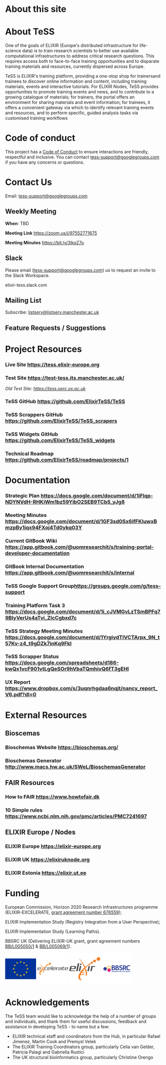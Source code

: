 # About this site

# About TeSS
One of the goals of ELIXIR (Europe's distributed infrastructure for life-science data) is to train research scientists to better use available computational infrastructures to address critical research questions. This requires access both to face-to-face training opportunities and to disparate training materials and resources, currently dispersed across Europe.

TeSS is ELIXIR's training platform, providing a one-stop shop for trainersand trainees to discover online information and content, including training materials, events and interactive tutorials. For ELIXIR Nodes, TeSS provides opportunities to promote training events and news, and to contribute to a growing catalogue of materials; for trainers, the portal offers an environment for sharing materials and event information; for trainees, it offers a convenient gateway via which to identify relevant training events and resources, and to perform specific, guided analysis tasks via customised training workflows

# Code of conduct
This project has a [Code of Conduct](code-of-conduct.md) to ensure interactions are friendly, respectful and inclusive. You can contact <tess-support@googlegroups.com> if you have any concerns or questions.

# Contact Us
Email: <tess-support@googlegroups.com>

## Weekly Meeting
**When**: TBD

**Meeting Link** <https://zoom.us/j/97552771675>

**Meeting Minutes** <https://bit.ly/3lkqZ7o>

## Slack
Please email (<tess-support@googlegroups.com>) us to request an invite to the Slack Workspace.

elixir-tess.slack.com
## Mailing List
Subscribe: [listserv@listserv.manchester.ac.uk](mailto:listserv@listserv.manchester.ac.uk?body=subscribe%20elixir-tess-club) 

## Feature Requests / Suggestions

# Project Resources
### Live Site <https://tess.elixir-europe.org>
### Test Site <https://test-tess.its.manchester.ac.uk/>

*Old Test Site: <https://tess.oerc.ox.ac.uk>*

### TeSS GitHub <https://github.com/ElixirTeSS/TeSS>
### TeSS Scrappers GitHub <https://github.com/ElixirTeSS/TeSS_scrapers>
### TeSS Widgets GitHub <https://github.com/ElixirTeSS/TeSS_widgets>
### Technical Roadmap <https://github.com/ElixirTeSS/roadmap/projects/1>

# Documentation
### Strategic Plan <https://docs.google.com/document/d/1iFlqp-NDYNVdH-RHKiWm1bz59YibO2SEB9TCbS_yJg8>
### Meeting Minutes <https://docs.google.com/document/d/1GF3sd0Sx6ifFKluwxBmzpBy1iqx94FXoj4Td0ykq03Y>
### Current GitBook Wiki <https://app.gitbook.com/@uomresearchit/s/training-portal-developer-documentation>
### GitBook Internal Documentation <https://app.gitbook.com/@uomresearchit/s/internal>
### TeSS Google Support Group<https://groups.google.com/g/tess-support>
### Training Platform Task 3 <https://docs.google.com/document/d/1i_cJVMGvLzTSmBPFq79BlyVerUs4aTvi_ZIcCgbxd7c>
### TeSS Strategy Meeting Minutes <https://docs.google.com/document/d/1YrgiydTIVCTArpx_9N_t57Kv-z4_t9gDZk7inKq9FkI>
### TeSS Scrapper Status <https://docs.google.com/spreadsheets/d186-kwQx1vcF901vtLgQeSOr9hVbaTQmhivQ6fT3gEHI>
### UX Report <https://www.dropbox.com/s/3uqnrhgdaa6nqjt/nancy_report_V6.pdf?dl=0>

# External Resources
## Bioscemas
### Bioschemas Website <https://bioschemas.org/>
### Bioschemas Generator <http://www.macs.hw.ac.uk/SWeL/BioschemasGenerator>

## FAIR Resources
### How to FAIR <https://www.howtofair.dk>
### 10 Simple rules <https://www.ncbi.nlm.nih.gov/pmc/articles/PMC7241697>

## ELIXIR Europe / Nodes
### ELIXIR Europe <https://elixir-europe.org>
### ELIXIR UK <https://elixiruknode.org>
### ELIXIR Estonia <https://elixir.ut.ee>

# Funding
European Commission, Horizon 2020 Research Infrastructures programme (ELIXIR-EXCELERATE, [grant agreement number 676559](https://cordis.europa.eu/project/rcn/198519_en.html));

ELIXIR Implementation Study (Registry Integration from a User Perspective);

ELIXIR Implementation Study (Learning Paths).

BBSRC UK (Delivering ELIXIR-UK grant, grant agreement numbers [BB/L005050/1](https://bbsrc.ukri.org/research/grants/grants/AwardDetails.aspx?FundingReference=BB/L005050/1) & [BB/L005069/1](https://bbsrc.ukri.org/research/grants-search/AwardDetails/?FundingReference=BB/L005069/1)).

[![alt text](images/eu_flag.png)](https://cordis.europa.eu/project/rcn/198519_en.html)
[![alt text](images/excelerate-logo.png)](http://www.elixir-europe.org/excelerate)
[![alt text](images/elixir_logo_orange.png)](https://bbsrc.ukri.org/research/grants/grants/AwardDetails.aspx?FundingReference=BB/L005050/1)
[![alt text](images/bbsrc-logo.png)](https://bbsrc.ukri.org/research/grants/grants/AwardDetails.aspx?FundingReference=BB/L005050/1)

# Acknowledgements
The TeSS team would like to acknowledge the help of a number of groups and individuals, and thank them for useful discussions, feedback and assistance in developing TeSS - to name but a few:

- ELIXIR technical staff and coordinators from the Hub, in particular Rafael Jimenez, Martin Cook and Premysl Velek
- The ELIXIR Training Coordinators group, particularly Celia van Gelder, Patricia Palagi and Gabriella Rustici
- The UK structural bioinformatics group, particularly Christine Orengo